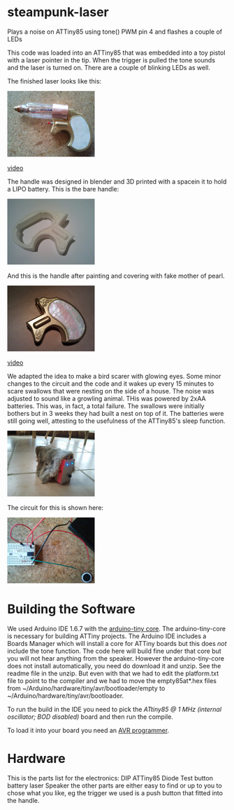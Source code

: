 # steampunk-laser
Plays a noise on ATTiny85 using tone() PWM pin 4 and flashes a couple of LEDs

This code was loaded into an ATTiny85 that was embedded into a toy pistol with a laser pointer in the tip. When the trigger is pulled the tone sounds and the laser is turned on. There are a couple of blinking LEDs as well.

The finished laser looks like this:

<img src="Finished.jpg" alt="Finished" style="width: 200px;"/>

[video](https://youtu.be/AGKMF4kWh64)

The handle was designed in blender and 3D printed with a spacein it to hold a LIPO battery.
This is the bare handle:

<img src="Laser1.jpg" alt="Finished" style="width: 200px;"/>

And this is the handle after painting and covering with fake mother of pearl.

<img src="Laser2.jpg" alt="Finished" style="width: 200px;"/>

[video](https://youtu.be/AGKMF4kWh64)

We adapted the idea to make a bird scarer with glowing eyes. Some minor changes to the circuit and the code and it wakes up every 15 minutes to scare swallows that were nesting on the side of a house. The noise was adjusted to sound like a growling animal. THis was powered by 2xAA batteries.
This was, in fact, a total failure. The swallows were initially bothers but in 3 weeks they had built a nest on top of it. The batteries were still going well, attesting to the usefulness of the ATTiny85's sleep function.

<img src="FakeRat.jpg" alt="Finished" style="width: 200px;"/>

The circuit for this is shown here:

<img src="FakeRatCircuit.jpg" alt="Finished" style="width: 200px;"/>

# Building the Software

We used Arduino IDE 1.6.7 with the [arduino-tiny core](https://code.google.com/archive/p/arduino-tiny/). The arduino-tiny-core is necessary for building ATTiny projects.
The Arduino IDE includes a Boards Manager which will install a core for ATTiny boards but this does *not* include the tone function. The code here will build fine under that core
but you will not hear anything from the speaker. However the arduino-tiny-core does not install automatically, you need do download it and unzip. See the readme file in the unzip. 
But even with that we had to edit the platform.txt file to point to the compiler and we had to move the empty85at*.hex files from ~/Arduino/hardware/tiny/avr/bootloader/empty to ~/Arduino/hardware/tiny/avr/bootloader.

To run the build in the IDE you need to pick the *ATtiny85 @ 1 MHz  (internal oscillator; BOD disabled)* board and then run the compile.

To load it into your board you need an [AVR programmer](https://www.sparkfun.com/products/11801).

# Hardware

This is the parts list for the electronics:
DIP
ATTiny85
Diode
Test button
battery
laser
Speaker
the other parts are either easy to find or up to you to chose what you like, eg the trigger we used is a push button that fitted into the handle.









